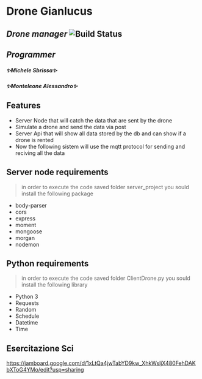 # Drone Gianlucus
## _Drone manager_ ![Build Status](https://travis-ci.org/joemccann/dillinger.svg?branch=master)

## _Programmer_
##### ✨Michele Sbrissa✨
##### ✨Monteleone Alessandro✨
## Features
- Server Node that will catch the data that are sent by the drone
- Simulate a drone and send the data via post
- Server Api that will show all data stored by the db and can show if a drone is rented
- Now the following sistem will use the mqtt protocol for sending and reciving all the data

## Server node requirements

> in order to execute the code saved 
folder server_project you sould install
> the following package

- body-parser
-   cors
-  express
-   moment
-   mongoose
-   morgan
-   nodemon

## Python  requirements

> in order to execute the code saved 
folder ClientDrone.py you sould install
> the following library


- Python 3
- Requests
- Random
- Schedule
- Datetime
- Time


## Esercitazione Sci

https://jamboard.google.com/d/1xLtQa4jwTabYD9kw_XhkWsljX480FehDAKbXToG4YMo/edit?usp=sharing